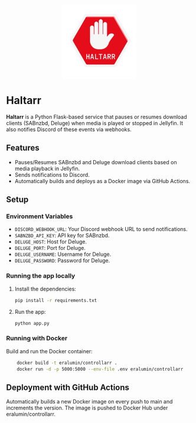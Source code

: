 <p align="center">
  <img src="./icon.png" alt="Haltarr Icon" width="200"/>
</p>

# Haltarr

**Haltarr** is a Python Flask-based service that pauses or resumes download clients (SABnzbd, Deluge) when media is played or stopped in Jellyfin. It also notifies Discord of these events via webhooks.

## Features
- Pauses/Resumes SABnzbd and Deluge download clients based on media playback in Jellyfin.
- Sends notifications to Discord.
- Automatically builds and deploys as a Docker image via GitHub Actions.

## Setup

### Environment Variables
- `DISCORD_WEBHOOK_URL`: Your Discord webhook URL to send notifications.
- `SABNZBD_API_KEY`: API key for SABnzbd.
- `DELUGE_HOST`: Host for Deluge.
- `DELUGE_PORT`: Port for Deluge.
- `DELUGE_USERNAME`: Username for Deluge.
- `DELUGE_PASSWORD`: Password for Deluge.

### Running the app locally
1. Install the dependencies:
   ```bash
   pip install -r requirements.txt
   ```
2. Run the app:
    ```bash
    python app.py
    ```

### Running with Docker
Build and run the Docker container:
```bash
    docker build -t eralumin/controllarr .
    docker run -d -p 5000:5000 --env-file .env eralumin/controllarr
```

## Deployment with GitHub Actions
Automatically builds a new Docker image on every push to main and increments the version.
The image is pushed to Docker Hub under eralumin/controllarr.
